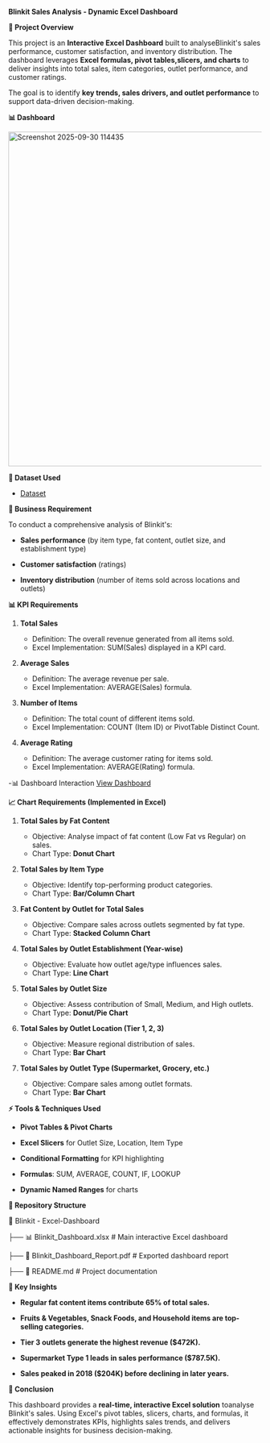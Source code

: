 **Blinkit Sales Analysis - Dynamic Excel Dashboard**

**📌 Project Overview**

This project is an **Interactive Excel Dashboard** built to analyseBlinkit's sales performance, customer satisfaction, and inventory
distribution. The dashboard leverages **Excel formulas, pivot tables,slicers, and charts** to deliver insights into total sales, item
categories, outlet performance, and customer ratings.

The goal is to identify **key trends, sales drivers, and outlet
performance** to support data-driven decision-making.

**📊 Dashboard**

  <img width="1431" height="664" alt="Screenshot 2025-09-30 114435" src="https://github.com/user-attachments/assets/ff6f9ad5-b93c-45d7-81d4-e83a7e08a960" />



**📂 Dataset Used**
   - <a href="https://github.com/khantaha2112/Data-Analysis-Dashboard/blob/main/Blinkit%20Data%20Analyst%20Project.xlsx">Dataset</a>

**🎯 Business Requirement**

To conduct a comprehensive analysis of Blinkit's:

   -   **Sales performance** (by item type, fat content, outlet size, and
    establishment type)

   -   **Customer satisfaction** (ratings)

   -   **Inventory distribution** (number of items sold across locations
    and outlets)

**📊 KPI Requirements**

1.  **Total Sales**

    -   Definition: The overall revenue generated from all items sold.
    -   Excel Implementation: SUM(Sales) displayed in a KPI card.

2.  **Average Sales**

    -   Definition: The average revenue per sale.
    -   Excel Implementation: AVERAGE(Sales) formula.

3.  **Number of Items**

    -   Definition: The total count of different items sold.
    -   Excel Implementation: COUNT (Item ID) or PivotTable Distinct
        Count.

4.  **Average Rating**

    -   Definition: The average customer rating for items sold.
    -   Excel Implementation: AVERAGE(Rating) formula.


-📊 Dashboard Interaction <a href="https://github.com/khantaha2112/Data-Analysis-Dashboard/blob/main/Dashboard_Image.png">View Dashboard</a>

**📈 Chart Requirements (Implemented in Excel)**

1.  **Total Sales by Fat Content**

    -   Objective: Analyse impact of fat content (Low Fat vs Regular) on
        sales.
    -   Chart Type: **Donut Chart**

2.  **Total Sales by Item Type**

    -   Objective: Identify top-performing product categories.
    -   Chart Type: **Bar/Column Chart**

3.  **Fat Content by Outlet for Total Sales**

    -   Objective: Compare sales across outlets segmented by fat type.
    -   Chart Type: **Stacked Column Chart**

4.  **Total Sales by Outlet Establishment (Year-wise)**

    -   Objective: Evaluate how outlet age/type influences sales.
    -   Chart Type: **Line Chart**

5.  **Total Sales by Outlet Size**

    -   Objective: Assess contribution of Small, Medium, and High
        outlets.
    -   Chart Type: **Donut/Pie Chart**

6.  **Total Sales by Outlet Location (Tier 1, 2, 3)**

    -   Objective: Measure regional distribution of sales.
    -   Chart Type: **Bar Chart**

7.  **Total Sales by Outlet Type (Supermarket, Grocery, etc.)**

    -   Objective: Compare sales among outlet formats.
    -   Chart Type: **Bar Chart**


**⚡ Tools & Techniques Used**

   -   **Pivot Tables & Pivot Charts**

   -   **Excel Slicers** for Outlet Size, Location, Item Type

   -   **Conditional Formatting** for KPI highlighting

  -   **Formulas**: SUM, AVERAGE, COUNT, IF, LOOKUP

  -   **Dynamic Named Ranges** for charts


**📂 Repository Structure**

  📁 Blinkit - Excel-Dashboard

   ├── 📊 Blinkit_Dashboard.xlsx \# Main interactive Excel dashboard

   ├── 📄 Blinkit_Dashboard_Report.pdf \# Exported dashboard report

   ├── 📄 README.md \# Project documentation


**🔑 Key Insights**

   -   **Regular fat content items contribute 65% of total sales.**

   -   **Fruits & Vegetables, Snack Foods, and Household items are
         top-selling categories.**

   -   **Tier 3 outlets generate the highest revenue (\$472K).**

   -   **Supermarket Type 1 leads in sales performance (\$787.5K).**

   -   **Sales peaked in 2018 (\$204K) before declining in later years.**


**🚀 Conclusion**

  This dashboard provides a **real-time, interactive Excel solution** toanalyse Blinkit's sales. Using Excel's pivot tables, slicers, charts,
  and formulas, it effectively demonstrates KPIs, highlights sales trends, and delivers actionable insights for business decision-making.


